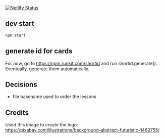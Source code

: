 [![Netlify Status](https://api.netlify.com/api/v1/badges/5e039406-00ce-4a36-a25e-6ef2eaa73271/deploy-status)](https://app.netlify.com/sites/zealous-booth-c55977/deploys)

## dev start

```sh
npm start
```

## generate id for cards

For now, go to https://npm.runkit.com/shortid and run shortid.generate().
Eventually, generate them automatically.

## Decisions

- file basename used to order the lessons

## Credits

Used this image to create the logo: https://pixabay.com/illustrations/background-abstract-futuristic-1462755/
